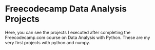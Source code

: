 # Freecodecamp Data Analysis Projects
Here, you can see the projects I executed after completing the Freecodecamp.com course on Data Analysis with Python. These are my very first projects with python and numpy.
